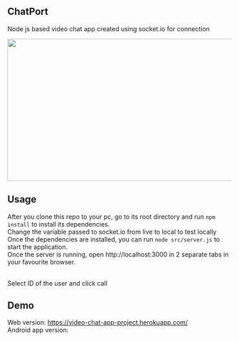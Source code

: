 ## ChatPort

Node js based video chat app created using socket.io for connection</br>

<img src="https://user-images.githubusercontent.com/35618554/120264108-b558a080-c262-11eb-8598-34d904a05513.JPG" width="560" height="320">

## Usage

After you clone this repo to your pc, go to its root directory and run `npm install` to install its dependencies.</br>
Change the variable passed to socket.io from live to local to test locally</br>
Once the dependencies are installed, you can run  `node src/server.js` to start the application.</br>
Once the server is running, open http://localhost:3000 in 2 separate tabs in your favourite browser.</br></br>

Select ID of the user and click call

## Demo

Web version: https://video-chat-app-project.herokuapp.com/ </br>
Android app version: </br>


